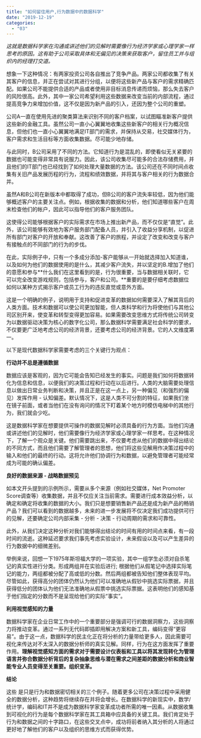 ```yaml
---
title: "如何留住用户,行为数据中的数据科学"
date: "2019-12-19"
categories: 
  - "03"
---
```


_这就是数据科学家在沟通或讲述他们的见解时需要像行为经济学家或心理学家一样思考的原因。这有助于公司采取具体和无偏见的决策来获取客户，留住员工并与组织内的经理打交道。_

想象一下这种情况：有两家投资公司各自推出了竞争产品。两家公司都收集了有关其客户的信息，并正在尝试对其进行分组，以便将这些新产品与客户的需求精确匹配。如果公司不能提供合适的产品或者使用非目标消息传递而烦恼，那么失去客户的风险很高。此外，其中一家公司希望利用这些数据来改变当前的内部流程，通过提高竞争力来增加价值，这不仅是因为新产品的引入，还因为整个公司的重塑。

公司A一直在使用先进的聚类算法来识别不同的客户档案，以试图瞄准新客户提供这些新的金融工具。虽然公司一直小心翼翼地收集这些新客户的相关行为概况信息，但他们也一直小心翼翼地满足IT部门的需求，并保持从交易，社交媒体行为，客户需求和生活目标等方面收集数据。尽可能少地存储。

与此同时，B公司采用了不同的方法。它知道行为是混乱的，即使看似无关紧要的数据也可能变得非常具有说服力。因此，该公司收集尽可能多的合法存储费用，并且他们的IT部门也已经找到了如何处理大量数据的方法。该公司还在不同时间点收集有关旧产品发展历程的行为，流程和绩效数据，并将其与客户相关的行为数据合并。

虽然A和B公司在新版本中都取得了成功，但B公司的客户流失率较低，因为他们能够概述客户的主要关注点。例如，根据收集的数据和分析，他们知道哪些客户在周末检查他们的帐户，因此可以指导他们的客户服务团队。

这使得公司能够根据客户的实际需求在市场上推出新产品，而不仅仅是“直觉”。此外，该公司能够有效地为客户服务部门配备人员，并引入了收益分享机制，以促进所有部门对客户的开放和奉献。这改善了客户的旅程，并设定了改变和改变与客户有接触点的不同部门的行为的步伐。

在此，实际例子中，只有一个多成分添加-客户能够从一开始就选择加入知道谁，以及如何为他们的数据使用的是什么，其减少客户流失，并以坚定的B.增加了他们的意愿和参与**什么我们在这里看到的是，行为很重要，当与数据相关联时，它可以完全改变游戏规则，包括参与，客户和公司。**重要的是要仔细考虑数据位如何以某种方式揭示客户或员工行为的违反直觉或意外方面。

这是一个明确的例子，说明用于支持和促进变革的数据如何需要深入了解其背后的人类方面。技术和数据可以使公司更加智能，但人类科学和行为将使他们与其他公司区别开来，使变革和转型变得更加容易。如果需要改变思维方式将传统公司转变为以数据驱动决策为核心的数字化公司，那么数据科学需要满足社会科学的要求，不仅要更广泛地考虑公司的经济背景，还要考虑公司的经济背景。它的人文维度第一。

以下是现代数据科学家需要考虑的三个关键行为观点：

**行动并不总是遵循数据**

数据应该是客观的，因为它可能会告知已经发生的事实。问题是我们如何将数据转化为信息和信息，以便我们的决策过程和行动在以后进行。人类的大脑需要处理信息以做出日常业务判断和决策，并且正是在这一点上，另一种偏见（和强烈的偏见）发挥作用 - 认知偏差。默认情况下，这是人类不可分割的特征，如果我们坐在镜子前面，或者当他们在没有询问的情况下盯着某个地方时模仿电梯中的其他行为，我们就会少吃。

这是数据科学家在想要提供可操作的数据见解时必须具备的行为方面。当他们沟通或讲述他们的见解时，他们需要像行为经济学家或心理学家一样思考。在这种情况下，了解一个观众是关键。他们需要跳出来，不仅要考虑从他们的数据中得出结论的不同方式，而且他们需要了解管理者的思想，他们将这些见解用作决策过程中的输入和他们的最终的行动。这将允许他们协调行为和数据，以避免管理者可能经常成为可能的确认偏差。

**良好的数据来源 - 战略数据预见**

如本文开头提到的示例所示，需要从多个来源（例如社交媒体，Net Promoter Score调查等）收集数据，并且不仅应关注当前需求。需要进行成本效益分析，以确定和确定将收集的数据的大小。我们只是想要销售新产品还是成为新产品的畅销产品？我们可以看到的数据越多，未来的进一步发展将不仅决定我们成功提供可行的见解，还要确定公司内部采集 - 分析 - 决策 - 行动周期的需求和可靠性。

此外，从我们决定这种分析对我们能够得出结论的时间有用的时间点来看，有一段时间的流逝。这种延迟要求我们事先考虑实验设计，未来假设以及可以产生差异的行为数据中的细微差别。

举例来说，回想一下1975年斯坦福大学的一项实验，其中一组学生必须对自杀笔记的真实性进行分类。形成两组并在实验后进行; 根据他们从假笔记中选择实际笔记的能力，两组都被分配了高或低的分数。然后两组都被告知他们整体表现平均。尽管如此，获得高分的团体仍然认为他们可以准确地从假钞中挑选实际票据，并且获得低分的团体认为他们无法准确地从假票中挑选实际票据。这表明他们的感知基于他们指定的分数而不是呈现给他们的实际“事实”。

**利用视觉感知的力量**

数据科学家在企业日常工作中的一个重要部分是强调可行的数据洞察力，这些洞察力将推动变革。通过一系列无代码即插即用解决方案和新工具，编码变得“更容易”。由于这一点，数据科学的民主化正在将分析的力量带给更多人，因此需要可视化来传达对不太深入的数据分析师的真实见解。同样，行为在这方面发挥了重要作用。**理解视觉感知方面的需求对于需要设计仪表板和工具以将其发现转化为管理语言并弥合数据分析背后的复杂抽象思维与潜在需求之间差距的数据分析和商业智能专业人员变得至关重要。组织变革。**

**结论**

这些 是只是行为和数据密切相关的三个例子。随着更多公司在决策过程中采用健全的数据分析，这种趋势将继续存在并将会增长。在数据科学的新现实中，数学/统计学，编码和IT并不是成为数据科学家变革成功者所需的唯一因素。从数据收集到可视化的行为是每个数据科学家在其工具箱中应具备的关键工具。我们肯定处于行为和数据之间的十字路口，在这些交叉点中，成功将前者纳入其分析的人将通过更好地了解他们的客户以及组织的思维方式而获得优势。
